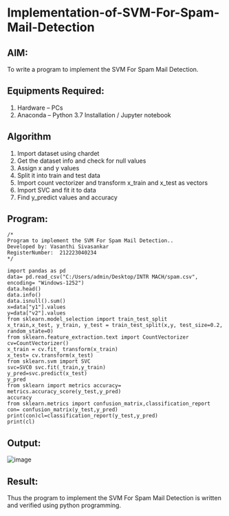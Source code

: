 # Implementation-of-SVM-For-Spam-Mail-Detection

## AIM:
To write a program to implement the SVM For Spam Mail Detection.

## Equipments Required:
1. Hardware – PCs
2. Anaconda – Python 3.7 Installation / Jupyter notebook

## Algorithm
1) Import dataset using chardet
2) Get the dataset info and check for null values
3) Assign x and y values
4) Split it into train and test data
5) Import count vectorizer and transform x_train and x_test as vectors
6) Import SVC and fit it to data
7) Find y_predict values and accuracy
## Program:
```
/*
Program to implement the SVM For Spam Mail Detection..
Developed by: Vasanthi Sivasankar
RegisterNumber:  212223040234
*/
```
```
import pandas as pd 
data= pd.read_csv("C:/Users/admin/Desktop/INTR MACH/spam.csv", encoding= "Windows-1252") 
data.head()
data.info()
data.isnull().sum()
x=data["y1"].values 
y=data["v2"].values 
from sklearn.model_selection import train_test_split 
x_train,x_test, y_train, y_test = train_test_split(x,y, test_size=0.2, random_state=0) 
from sklearn.feature_extraction.text import CountVectorizer 
cv=CountVectorizer()
x_train = cv.fit_ transform(x_train) 
x_test= cv.transform(x_test) 
from sklearn.svm import SVC 
svc=SVC0 svc.fit(_train,y_train) 
y_pred=svc.predict(x_test) 
y_pred 
from sklearn import metrics accuracy= metrics.accuracy_score(y_test,y_pred)
accuracy
from sklearn.metrics import confusion_matrix,classification_report
con= confusion_matrix(y_test,y_pred)
print(con)cl=classification_report(y_test,y_pred)
print(cl)
```

## Output:
![image](https://github.com/user-attachments/assets/7c41cfc4-9882-4068-8eb0-d44681815ec4)



## Result:
Thus the program to implement the SVM For Spam Mail Detection is written and verified using python programming.
